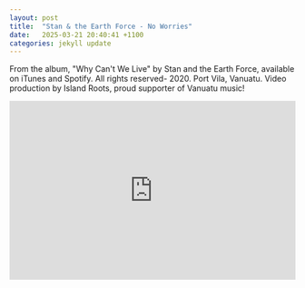 ```yaml
---
layout: post
title:  "Stan & the Earth Force - No Worries"
date:   2025-03-21 20:40:41 +1100
categories: jekyll update
---
```

From the album, "Why Can't We Live" by Stan and the Earth Force, available on iTunes and Spotify. All rights reserved- 2020. Port Vila, Vanuatu. Video production by Island Roots, proud supporter of Vanuatu music!

<iframe width="100%" height="315" src="https://www.youtube.com/embed/QMOrlSWdhes?si=wUEm0aInuiO9BfJJ" title="YouTube video player" frameborder="0" allow="accelerometer; autoplay; clipboard-write; encrypted-media; gyroscope; picture-in-picture; web-share" referrerpolicy="strict-origin-when-cross-origin" allowfullscreen></iframe>